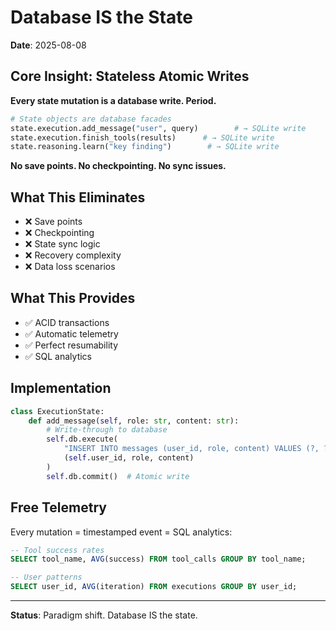 # Database IS the State

**Date**: 2025-08-08

## Core Insight: Stateless Atomic Writes

**Every state mutation is a database write. Period.**

```python
# State objects are database facades
state.execution.add_message("user", query)        # → SQLite write
state.execution.finish_tools(results)      # → SQLite write  
state.reasoning.learn("key finding")        # → SQLite write
```

**No save points. No checkpointing. No sync issues.**

## What This Eliminates

- ❌ Save points
- ❌ Checkpointing 
- ❌ State sync logic
- ❌ Recovery complexity
- ❌ Data loss scenarios

## What This Provides

- ✅ ACID transactions
- ✅ Automatic telemetry
- ✅ Perfect resumability  
- ✅ SQL analytics

## Implementation

```python
class ExecutionState:
    def add_message(self, role: str, content: str):
        # Write-through to database
        self.db.execute(
            "INSERT INTO messages (user_id, role, content) VALUES (?, ?, ?)",
            (self.user_id, role, content)
        )
        self.db.commit()  # Atomic write
```

## Free Telemetry

Every mutation = timestamped event = SQL analytics:
```sql
-- Tool success rates
SELECT tool_name, AVG(success) FROM tool_calls GROUP BY tool_name;

-- User patterns  
SELECT user_id, AVG(iteration) FROM executions GROUP BY user_id;
```

---

**Status**: Paradigm shift. Database IS the state.